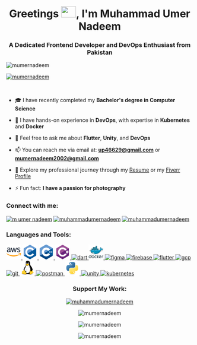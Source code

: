 <h1 align="center">Greetings  <img src="https://github.com/TheDudeThatCode/TheDudeThatCode/blob/master/Assets/Handshake.gif" width="40px" height="30px">, I'm Muhammad Umer Nadeem</h1>
<h3 align="center">A Dedicated Frontend Developer and DevOps Enthusiast from Pakistan</h3>

<p align="left"> <img src="https://komarev.com/ghpvc/?username=mumernadeem&label=Profile%20views&color=0e75b6&style=flat" alt="mumernadeem" /> </p>

<p align="left"> <a href="https://github.com/ryo-ma/github-profile-trophy"><img src="https://github-profile-trophy.vercel.app/?username=mumernadeem" alt="mumernadeem" /></a> </p>

<p align="left"> <a href="https://twitter.com/" target="blank"><img src="https://img.shields.io/twitter/follow/?logo=twitter&style=for-the-badge" alt="" /></a> </p>

- 🎓 I have recently completed my **Bachelor's degree in Computer Science**

- 🌱 I have hands-on experience in **DevOps**, with expertise in **Kubernetes** and **Docker**

- 💬 Feel free to ask me about **Flutter**, **Unity**, and **DevOps**

- 📫 You can reach me via email at: **up46629@gmail.com** or **mumernadeem2002@gmail.com**

- 📄 Explore my professional journey through my [Resume](https://drive.google.com/file/d/1HmPI9P2TZi4unHxp-UBtMFZ79CjpZQW4/view?usp=sharing) or my [Fiverr Profile](http://fiverr.com/users/mumer466)

- ⚡ Fun fact: **I have a passion for photography**

<h3 align="left">Connect with me:</h3>
<p align="left">
<a href="https://linkedin.com/in/m-u-nadeem" target="blank"><img align="center" src="https://raw.githubusercontent.com/rahuldkjain/github-profile-readme-generator/master/src/images/icons/Social/linked-in-alt.svg" alt="m umer nadeem" height="30" width="40" /></a>
<a href="https://instagram.com/muhammadumernadeem" target="blank"><img align="center" src="https://raw.githubusercontent.com/rahuldkjain/github-profile-readme-generator/master/src/images/icons/Social/instagram.svg" alt="muhammadumernadeem" height="30" width="40" /></a>
<a href="https://discord.gg/muhammadumernadeem" target="blank"><img align="center" src="https://raw.githubusercontent.com/rahuldkjain/github-profile-readme-generator/master/src/images/icons/Social/discord.svg" alt="muhammadumernadeem" height="30" width="40" /></a>
</p>

<h3 align="left">Languages and Tools:</h3>
<p align="left"> 
<a href="https://aws.amazon.com" target="_blank" rel="noreferrer"> <img src="https://raw.githubusercontent.com/devicons/devicon/master/icons/amazonwebservices/amazonwebservices-original-wordmark.svg" alt="aws" width="40" height="40"/> </a> 
<a href="https://www.cprogramming.com/" target="_blank" rel="noreferrer"> <img src="https://raw.githubusercontent.com/devicons/devicon/master/icons/c/c-original.svg" alt="c" width="40" height="40"/> </a> 
<a href="https://www.w3schools.com/cpp/" target="_blank" rel="noreferrer"> <img src="https://raw.githubusercontent.com/devicons/devicon/master/icons/cplusplus/cplusplus-original.svg" alt="cplusplus" width="40" height="40"/> </a> 
<a href="https://www.w3schools.com/cs/" target="_blank" rel="noreferrer"> <img src="https://raw.githubusercontent.com/devicons/devicon/master/icons/csharp/csharp-original.svg" alt="csharp" width="40" height="40"/> </a> 
<a href="https://dart.dev" target="_blank" rel="noreferrer"> <img src="https://www.vectorlogo.zone/logos/dartlang/dartlang-icon.svg" alt="dart" width="40" height="40"/> </a> 
<a href="https://www.docker.com/" target="_blank" rel="noreferrer"> <img src="https://raw.githubusercontent.com/devicons/devicon/master/icons/docker/docker-original-wordmark.svg" alt="docker" width="40" height="40"/> </a> 
<a href="https://www.figma.com/" target="_blank" rel="noreferrer"> <img src="https://www.vectorlogo.zone/logos/figma/figma-icon.svg" alt="figma" width="40" height="40"/> </a> 
<a href="https://firebase.google.com/" target="_blank" rel="noreferrer"> <img src="https://www.vectorlogo.zone/logos/firebase/firebase-icon.svg" alt="firebase" width="40" height="40"/> </a> 
<a href="https://flutter.dev" target="_blank" rel="noreferrer"> <img src="https://www.vectorlogo.zone/logos/flutterio/flutterio-icon.svg" alt="flutter" width="40" height="40"/> </a> 
<a href="https://cloud.google.com" target="_blank" rel="noreferrer"> <img src="https://www.vectorlogo.zone/logos/google_cloud/google_cloud-icon.svg" alt="gcp" width="40" height="40"/> </a> 
<a href="https://git-scm.com/" target="_blank" rel="noreferrer"> <img src="https://www.vectorlogo.zone/logos/git-scm/git-scm-icon.svg" alt="git" width="40" height="40"/> </a> 
<a href="https://www.linux.org/" target="_blank" rel="noreferrer"> <img src="https://raw.githubusercontent.com/devicons/devicon/master/icons/linux/linux-original.svg" alt="linux" width="40" height="40"/> </a> 
<a href="https://postman.com" target="_blank" rel="noreferrer"> <img src="https://www.vectorlogo.zone/logos/getpostman/getpostman-icon.svg" alt="postman" width="40" height="40"/> </a> 
<a href="https://www.python.org" target="_blank" rel="noreferrer"> <img src="https://raw.githubusercontent.com/devicons/devicon/master/icons/python/python-original.svg" alt="python" width="40" height="40"/> </a> 
<a href="https://unity.com/" target="_blank" rel="noreferrer"> <img src="https://www.vectorlogo.zone/logos/unity3d/unity3d-icon.svg" alt="unity" width="40" height="40"/> </a> 
<a href="https://kubernetes.io/" target="_blank" rel="noreferrer"> <img src="https://www.vectorlogo.zone/logos/kubernetes/kubernetes-icon.svg" alt="kubernetes" width="40" height="40"/> </a>
</p>

<h3 align="center">Support My Work:</h3>
<p align="center">
    <a href="https://www.buymeacoffee.com/up46629p"> 
        <img src="https://cdn.buymeacoffee.com/buttons/v2/default-yellow.png" height="50" width="210" alt="muhammadumernadeem" />
    </a>
</p>

<p align="center">
    <img src="https://github-readme-stats.vercel.app/api/top-langs?username=mumernadeem&show_icons=true&locale=en&layout=compact" alt="mumernadeem" style="max-width:100%; height:auto;" />
</p>

<p align="center">
    <img src="https://github-readme-stats.vercel.app/api?username=mumernadeem&show_icons=true&locale=en" alt="mumernadeem" style="max-width:100%; height:auto;" />
</p>

<p align="center">
    <img src="https://github-readme-streak-stats.herokuapp.com/?user=mumernadeem&" alt="mumernadeem" style="max-width:100%; height:auto;" />
</p>
